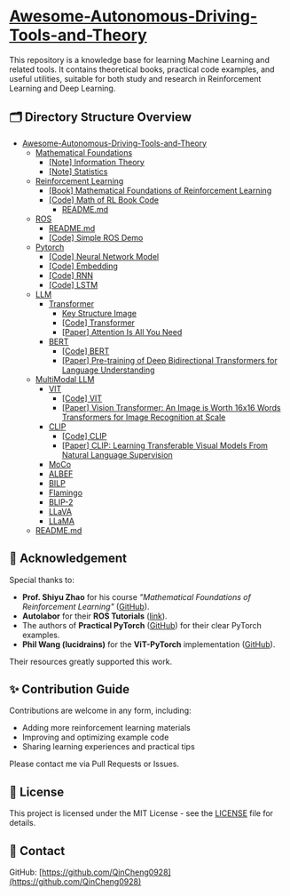 # [Awesome-Autonomous-Driving-Tools-and-Theory](#Awesome-Autonomous-Driving-Tools-and-Theory)

This repository is a knowledge base for learning Machine Learning and related tools. It contains theoretical books, practical code examples, and useful utilities, suitable for both study and research in Reinforcement Learning and Deep Learning.

## 🗂️ Directory Structure Overview

- [Awesome-Autonomous-Driving-Tools-and-Theory](#Awesome-Autonomous-Driving-Tools-and-Theory)
  - [Mathematical Foundations](./Mathematical-Foundations/)
    - [[Note] Information Theory](./Mathematical-Foundations/Information-Theory.pdf)
    - [[Note] Statistics](./Mathematical-Foundations/Statistics.pdf)
  - [Reinforcement Learning](./Reinforcement-Learning/)
    - [[Book] Mathematical Foundations of Reinforcement Learning](./Reinforcement-Learning/Mathematical_Foundations_of_Reinforcement_Learning.pdf)
    - [[Code] Math of RL Book Code](./Reinforcement-Learning/Math-RL-Book-Code)
      - [README.md](./Reinforcement-Learning/Math-RL-Book-Code/README.md) 
  - [ROS](./ROS/)
    - [README.md](./ROS/README.md)
    - [[Code] Simple ROS Demo](./ROS/Simple-ROS-Demo/)
  - [Pytorch](./Pytorch/)
    - [[Code] Neural Network Model](./Pytorch/Neural-Network-Model)
    - [[Code] Embedding](./Pytorch/Embedding)
    - [[Code] RNN](./Pytorch/RNN)
    - [[Code] LSTM](./Pytorch/LSTM)
  - [LLM](./LLM/)
    - [Transformer](./LLM/Transformer/)
      - [Key Structure Image](./LLM/Transformer/img/)
      - [[Code] Transformer](./LLM/Transformer/Transformer/)
      - [[Paper] Attention Is All You Need](./LLM/Transformer/Attention-Is-All-You-Need.pdf/)
    - [BERT](./LLM/BERT/)
      - [[Code] BERT](./LLM/BERT/BERT/)
      - [[Paper] Pre-training of Deep Bidirectional Transformers for Language Understanding](./LLM/BERT/Pre-training-of-Deep-Bidirectional-Transformers-for-Language-Understanding.pdf)
  - [MultiModal LLM](./MultiModal-LLM/)
    - [VIT](./MultiModal-LLM/1-VIT/)
      - [[Code] VIT](./MultiModal-LLM/1-VIT/VIT/)
      - [[Paper] Vision Transformer: An Image is Worth 16x16 Words Transformers for Image Recognition at Scale](./MultiModal-LLM/1-VIT/An-Image-is-Worth-16x16-Words-Transformers-for-Image-Recognition-at-Scale.pdf)
    - [CLIP](./MultiModal-LLM/2-CLIP/)
      - [[Code] CLIP](./MultiModal-LLM/2-CLIP/CLIP/)
      - [[Paper] CLIP: Learning Transferable Visual Models From Natural Language Supervision](./MultiModal-LLM/2-CLIP/Learning-Transferable-Visual-Models-From-Natural-Language-Supervision.pdf)
    - [MoCo](./MultiModal-LLM/3-MoCo/)
    - [ALBEF](./MultiModal-LLM/4-ALBEF/)
    - [BILP](./MultiModal-LLM/5-BILP/)
    - [Flamingo](./MultiModal-LLM/6-Flamingo/)
    - [BLIP-2](./MultiModal-LLM/7-BLIP-2/)
    - [LLaVA](./MultiModal-LLM/8-LLaVA/)
    - [LLaMA](./MultiModal-LLM/9-LLaMA/)
  - [README.md](./README.md)



## 🙏 Acknowledgement

Special thanks to:

- **Prof. Shiyu Zhao** for his course *"Mathematical Foundations of Reinforcement Learning"* ([GitHub](https://github.com/MathFoundationRL/Book-Mathematical-Foundation-of-Reinforcement-Learning)).
- **Autolabor** for their **ROS Tutorials** ([link](http://www.autolabor.com.cn/book/ROSTutorials/index.html)).
- The authors of **Practical PyTorch** ([GitHub](https://github.com/spro/practical-pytorch)) for their clear PyTorch examples.
- **Phil Wang (lucidrains)** for the **ViT-PyTorch** implementation ([GitHub](https://github.com/lucidrains/vit-pytorch)).

Their resources greatly supported this work.

## ✨ Contribution Guide

Contributions are welcome in any form, including:

- Adding more reinforcement learning materials
- Improving and optimizing example code
- Sharing learning experiences and practical tips

Please contact me via Pull Requests or Issues.

## 📜 License

This project is licensed under the MIT License - see the [LICENSE](./LICENSE) file for details.

## 🔗 Contact

GitHub: [https://github.com/QinCheng0928](https://github.com/QinCheng0928)
